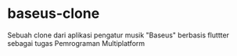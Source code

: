 # baseus-clone
Sebuah clone dari aplikasi pengatur musik "Baseus" berbasis fluttter sebagai tugas Pemrograman Multiplatform
